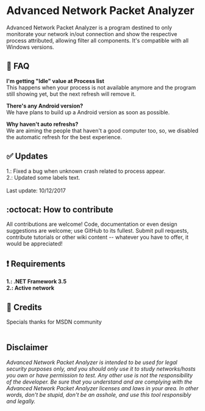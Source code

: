 # Advanced Network Packet Analyzer

Advanced Network Packet Analyzer is a program destined to only monitorate your network in/out connection and show the respective process attributed, allowing filter all components. It's compatible with all Windows versions.

## :trident: FAQ

**I'm getting "Idle" value at Process list**<br>
This happens when your process is not available anymore and the program still showing yet, but the next refresh will remove it.

**There's any Android version?**<br>
We have plans to build up a Android version as soon as possible.

**Why haven't auto refreshs?**<br>
We are aiming the people that haven't a good computer too, so, we disabled the automatic refresh for the best experience.

## :white_check_mark: Updates
1.: Fixed a bug when unknown crash related to process appear.<br>
2.: Updated some labels text.<br><br>
Last update: 10/12/2017

## :octocat: How to contribute
All contributions are welcome! Code, documentation or even design suggestions are welcome; use GitHub to its fullest. Submit pull requests, contribute tutorials or other wiki content -- whatever you have to offer, it would be appreciated!

## :heavy_exclamation_mark: Requirements
**1.: .NET Framework 3.5**<br>
**2.: Active network**

## :scroll: Credits
Specials thanks for MSDN community
<br>
<br>
## Disclaimer
*Advanced Network Packet Analyzer is intended to be used for legal security purposes only, and you should only use it to study networks/hosts you own or have permission to test. Any other use is not the responsibility of the developer. Be sure that you understand and are complying with the Advanced Network Packet Analyzer licenses and laws in your area. In other words, don't be stupid, don't be an asshole, and use this tool responsibly and legally.*
